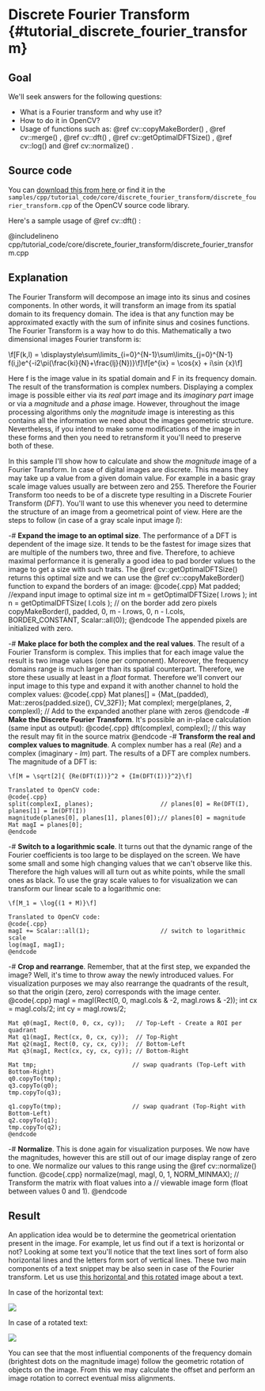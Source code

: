 Discrete Fourier Transform {#tutorial_discrete_fourier_transform}
==========================

Goal
----

We'll seek answers for the following questions:

-   What is a Fourier transform and why use it?
-   How to do it in OpenCV?
-   Usage of functions such as: @ref cv::copyMakeBorder() , @ref cv::merge() , @ref cv::dft() , @ref
    cv::getOptimalDFTSize() , @ref cv::log() and @ref cv::normalize() .

Source code
-----------

You can [download this from here
](https://github.com/opencv/opencv/tree/master/samples/cpp/tutorial_code/core/discrete_fourier_transform/discrete_fourier_transform.cpp) or
find it in the
`samples/cpp/tutorial_code/core/discrete_fourier_transform/discrete_fourier_transform.cpp` of the
OpenCV source code library.

Here's a sample usage of @ref cv::dft() :

@includelineno cpp/tutorial_code/core/discrete_fourier_transform/discrete_fourier_transform.cpp

Explanation
-----------

The Fourier Transform will decompose an image into its sinus and cosines components. In other words,
it will transform an image from its spatial domain to its frequency domain. The idea is that any
function may be approximated exactly with the sum of infinite sinus and cosines functions. The
Fourier Transform is a way how to do this. Mathematically a two dimensional images Fourier transform
is:

\f[F(k,l) = \displaystyle\sum\limits_{i=0}^{N-1}\sum\limits_{j=0}^{N-1} f(i,j)e^{-i2\pi(\frac{ki}{N}+\frac{lj}{N})}\f]\f[e^{ix} = \cos{x} + i\sin {x}\f]

Here f is the image value in its spatial domain and F in its frequency domain. The result of the
transformation is complex numbers. Displaying a complex image is possible either via its *real part* image and its
*imaginary part* image or via a *magnitude* and a *phase* image. However, throughout the image processing
algorithms only the *magnitude* image is interesting as this contains all the information we need
about the images geometric structure. Nevertheless, if you intend to make some modifications of the
image in these forms and then you need to retransform it you'll need to preserve both of these.

In this sample I'll show how to calculate and show the *magnitude* image of a Fourier Transform. In
case of digital images are discrete. This means they may take up a value from a given domain value.
For example in a basic gray scale image values usually are between zero and 255. Therefore the
Fourier Transform too needs to be of a discrete type resulting in a Discrete Fourier Transform
(*DFT*). You'll want to use this whenever you need to determine the structure of an image from a
geometrical point of view. Here are the steps to follow (in case of a gray scale input image *I*):

-#  **Expand the image to an optimal size**. The performance of a DFT is dependent of the image
    size. It tends to be the fastest for image sizes that are multiple of the numbers two, three and
    five. Therefore, to achieve maximal performance it is generally a good idea to pad border values
    to the image to get a size with such traits. The @ref cv::getOptimalDFTSize() returns this
    optimal size and we can use the @ref cv::copyMakeBorder() function to expand the borders of an
    image:
    @code{.cpp}
    Mat padded;                            //expand input image to optimal size
    int m = getOptimalDFTSize( I.rows );
    int n = getOptimalDFTSize( I.cols ); // on the border add zero pixels
    copyMakeBorder(I, padded, 0, m - I.rows, 0, n - I.cols, BORDER_CONSTANT, Scalar::all(0));
    @endcode
    The appended pixels are initialized with zero.

-#  **Make place for both the complex and the real values**. The result of a Fourier Transform is
    complex. This implies that for each image value the result is two image values (one per
    component). Moreover, the frequency domains range is much larger than its spatial counterpart.
    Therefore, we store these usually at least in a *float* format. Therefore we'll convert our
    input image to this type and expand it with another channel to hold the complex values:
    @code{.cpp}
    Mat planes[] = {Mat_<float>(padded), Mat::zeros(padded.size(), CV_32F)};
    Mat complexI;
    merge(planes, 2, complexI);         // Add to the expanded another plane with zeros
    @endcode
-#  **Make the Discrete Fourier Transform**. It's possible an in-place calculation (same input as
    output):
    @code{.cpp}
    dft(complexI, complexI);            // this way the result may fit in the source matrix
    @endcode
-#  **Transform the real and complex values to magnitude**. A complex number has a real (*Re*) and a
    complex (imaginary - *Im*) part. The results of a DFT are complex numbers. The magnitude of a
    DFT is:

    \f[M = \sqrt[2]{ {Re(DFT(I))}^2 + {Im(DFT(I))}^2}\f]

    Translated to OpenCV code:
    @code{.cpp}
    split(complexI, planes);                   // planes[0] = Re(DFT(I), planes[1] = Im(DFT(I))
    magnitude(planes[0], planes[1], planes[0]);// planes[0] = magnitude
    Mat magI = planes[0];
    @endcode
-#  **Switch to a logarithmic scale**. It turns out that the dynamic range of the Fourier
    coefficients is too large to be displayed on the screen. We have some small and some high
    changing values that we can't observe like this. Therefore the high values will all turn out as
    white points, while the small ones as black. To use the gray scale values to for visualization
    we can transform our linear scale to a logarithmic one:

    \f[M_1 = \log{(1 + M)}\f]

    Translated to OpenCV code:
    @code{.cpp}
    magI += Scalar::all(1);                    // switch to logarithmic scale
    log(magI, magI);
    @endcode
-#  **Crop and rearrange**. Remember, that at the first step, we expanded the image? Well, it's time
    to throw away the newly introduced values. For visualization purposes we may also rearrange the
    quadrants of the result, so that the origin (zero, zero) corresponds with the image center.
    @code{.cpp}
    magI = magI(Rect(0, 0, magI.cols & -2, magI.rows & -2));
    int cx = magI.cols/2;
    int cy = magI.rows/2;

    Mat q0(magI, Rect(0, 0, cx, cy));   // Top-Left - Create a ROI per quadrant
    Mat q1(magI, Rect(cx, 0, cx, cy));  // Top-Right
    Mat q2(magI, Rect(0, cy, cx, cy));  // Bottom-Left
    Mat q3(magI, Rect(cx, cy, cx, cy)); // Bottom-Right

    Mat tmp;                           // swap quadrants (Top-Left with Bottom-Right)
    q0.copyTo(tmp);
    q3.copyTo(q0);
    tmp.copyTo(q3);

    q1.copyTo(tmp);                    // swap quadrant (Top-Right with Bottom-Left)
    q2.copyTo(q1);
    tmp.copyTo(q2);
    @endcode
-#  **Normalize**. This is done again for visualization purposes. We now have the magnitudes,
    however this are still out of our image display range of zero to one. We normalize our values to
    this range using the @ref cv::normalize() function.
@code{.cpp}
normalize(magI, magI, 0, 1, NORM_MINMAX); // Transform the matrix with float values into a
                                          // viewable image form (float between values 0 and 1).
@endcode

Result
------

An application idea would be to determine the geometrical orientation present in the image. For
example, let us find out if a text is horizontal or not? Looking at some text you'll notice that the
text lines sort of form also horizontal lines and the letters form sort of vertical lines. These two
main components of a text snippet may be also seen in case of the Fourier transform. Let us use
[this horizontal ](https://github.com/opencv/opencv/tree/master/samples/data/imageTextN.png) and [this rotated](https://github.com/opencv/opencv/tree/master/samples/data/imageTextR.png)
image about a text.

In case of the horizontal text:

![](images/result_normal.jpg)

In case of a rotated text:

![](images/result_rotated.jpg)

You can see that the most influential components of the frequency domain (brightest dots on the
magnitude image) follow the geometric rotation of objects on the image. From this we may calculate
the offset and perform an image rotation to correct eventual miss alignments.
